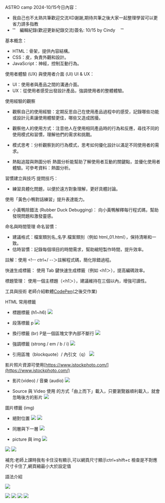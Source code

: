 
ASTRO camp 2024-10/15今日內容：
* 我自己也不太熟共筆歡迎交流XD謝謝,期待共筆之後大家一起整理學習可以更省力請多指教
* ‵‵‵　編輯紀錄(歡迎更新紀錄交流)簽名:
10/15 by Cindy　
‵‵‵

基本概念：

* HTML：骨架，提供內容結構。
* CSS：皮，負責外觀和設計。
* JavaScript：神經，控制互動行為。


使用者體驗 (UX) 與使用者介面 (UI)
UI & UX：
 
* UI：使用者與產品之間的溝通介面。
* UX：從使用者感受出發設計產品，強調使用者的整體體驗。

使用經驗的觀察
* 觀察自己的使用經驗：定期反思自己在使用產品過程中的感受，記錄哪些功能或設計元素讓使用體驗更佳，哪些又造成困擾。

* 觀察他人的使用方式：注意他人在使用相同產品時的行為和反應，尋找不同的使用模式和習慣，理解他們的需求和挑戰。

* 模式思考：分析觀察到的行為模式，思考如何優化設計以滿足不同使用者的需求。

* 熱點追蹤與熱圖分析
熱圖分析能幫助了解使用者互動的關鍵點，並優化使用者體驗。可參考資料：熱圖分析。

習慣建立與技巧
提問技巧：
* 練習具體化問題，以便於遠方對象理解，更好具體討論。

使用「黃色小鴨對話練習」提升表達能力。
* 小黃鴨除錯法 (Rubber Duck Debugging)： 向小黃鴨解釋每行程式碼，幫助發現問題和激發靈感。

命名與時間管理
命名習慣：

* 建議格式：檔案類別名_名字.檔案類別（例如 html_01.html），保持清晰和一致。
* 估時習慣：記錄每個項目的時間需求，幫助縮短製作時間，提升效率。


註解：使用 <!-- ctrl+/ --＞註解程式碼，簡化除錯過程。

快速生成標籤：
使用 Tab 鍵快速生成標籤（例如 <h1＞），提高編碼效率。

標題管理：
使用一個主標題（<h1＞），建議維持在三個以內，增強可讀性。

工具與技術
老師介紹軟體[CodePen](https://codepen.io/pen)(之後交作業)

HTML 常用標籤 
* 標題標籤 (h1~h6)
![](https://s3-ap-northeast-1.amazonaws.com/g0v-hackmd-images/uploads/upload_a5397d35cb3160880292227c09ea06d1.png)

* 段落標籤 p
![](https://s3-ap-northeast-1.amazonaws.com/g0v-hackmd-images/uploads/upload_465346d6e93f52d1d184d3774dabe9f4.png)
* 換行標籤 (br) 
 P是一個區塊文字內部不斷行 
![](https://s3-ap-northeast-1.amazonaws.com/g0v-hackmd-images/uploads/upload_91ad2a13c5ca6ce0b10e8c636c364b40.png)
* 強調標籤 (strong / em / b / i)
![](https://s3-ap-northeast-1.amazonaws.com/g0v-hackmd-images/uploads/upload_291a5d1f6109499b8bd9f1221eadcefc.png)

* 引用區塊（blockquote）/ 內引文（q）
![](https://s3-ap-northeast-1.amazonaws.com/g0v-hackmd-images/uploads/upload_aaa7ca861ece923612c189c4c1c15754.png)

影片照片資源可使用[https://www.istockphoto.com/](https://www.istockphoto.com/)


* 影片(video) / 音樂 (audio)
![](https://s3-ap-northeast-1.amazonaws.com/g0v-hackmd-images/uploads/upload_6190501fb9c95c43ba236cbfe5554ee8.png)

* Source 與 Video
使用 <source> 的方式「由上而下」載入，只要瀏覽器順利載入，就會忽略後方的影片
![](https://s3-ap-northeast-1.amazonaws.com/g0v-hackmd-images/uploads/upload_0d8721a1dc88ba51347365407597419c.png)

圖片標籤 (img) 
*   絕對位置 
![](https://s3-ap-northeast-1.amazonaws.com/g0v-hackmd-images/uploads/upload_aaeb89bef355a4cb8b9aa5509ff4e297.png)
![](https://s3-ap-northeast-1.amazonaws.com/g0v-hackmd-images/uploads/upload_deb936ce88466e13b435fc885feffe2e.jpg)

* 同層與下一層
![](https://s3-ap-northeast-1.amazonaws.com/g0v-hackmd-images/uploads/upload_463dbd4e592da0b94f5ce6f9007fd33c.png)

* picture 與 img
![](https://s3-ap-northeast-1.amazonaws.com/g0v-hackmd-images/uploads/upload_63349c6df223fcd1e8d71f28d552fe5f.jpg)

![](https://s3-ap-northeast-1.amazonaws.com/g0v-hackmd-images/uploads/upload_197dba4c57d9c757ace749170c6d3253.png)
![](https://s3-ap-northeast-1.amazonaws.com/g0v-hackmd-images/uploads/upload_0be534e7866be9f985116fbc4bdf090a.png)


補充:老師上課時我有卡住沒有顯示,可以網頁尺寸顯示ctrl+shift+c 檢查是不對應尺寸卡住了,網頁縮最小大於設定值



語法介紹

![](https://s3-ap-northeast-1.amazonaws.com/g0v-hackmd-images/uploads/upload_25ae9e09ecc7517c3f1c8a12c90fdfd3.png)

![](https://s3-ap-northeast-1.amazonaws.com/g0v-hackmd-images/uploads/upload_2943f2b72300607c5b58cffd82a70d8f.png)
![](https://s3-ap-northeast-1.amazonaws.com/g0v-hackmd-images/uploads/upload_b17f34c91e8d03aaa797b67dde85437b.png)
![](https://s3-ap-northeast-1.amazonaws.com/g0v-hackmd-images/uploads/upload_2fdb6346230ba8e95a507f7f6b53d8b4.png)
![](https://s3-ap-northeast-1.amazonaws.com/g0v-hackmd-images/uploads/upload_3f3b6c06ddcaea8b7440c4810e1afc6f.png)
